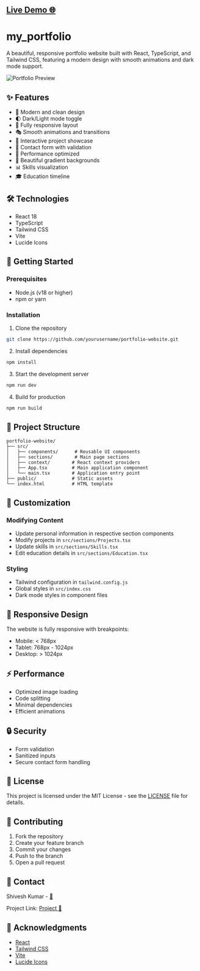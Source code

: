 ## [Live Demo 🌐](https://my-portfolio-ochre-three-85.vercel.app/)

# my_portfolio

A beautiful, responsive portfolio website built with React, TypeScript, and Tailwind CSS, featuring a modern design with smooth animations and dark mode support.

![Portfolio Preview](https://images.pexels.com/photos/1779487/pexels-photo-1779487.jpeg?auto=compress&cs=tinysrgb&w=1260&h=750&dpr=2)

## ✨ Features

- 🎨 Modern and clean design
- 🌓 Dark/Light mode toggle
- 📱 Fully responsive layout
- 🎭 Smooth animations and transitions
- 🎯 Interactive project showcase
- 📝 Contact form with validation
- 🚀 Performance optimized
- 🎨 Beautiful gradient backgrounds
- 📊 Skills visualization
- 🎓 Education timeline

## 🛠️ Technologies

- React 18
- TypeScript
- Tailwind CSS
- Vite
- Lucide Icons

## 🚀 Getting Started

### Prerequisites

- Node.js (v18 or higher)
- npm or yarn

### Installation

1. Clone the repository
```bash
git clone https://github.com/yourusername/portfolio-website.git
```

2. Install dependencies
```bash
npm install
```

3. Start the development server
```bash
npm run dev
```

4. Build for production
```bash
npm run build
```

## 📁 Project Structure

```
portfolio-website/
├── src/
│   ├── components/      # Reusable UI components
│   ├── sections/        # Main page sections
│   ├── context/        # React context providers
│   ├── App.tsx         # Main application component
│   └── main.tsx        # Application entry point
├── public/             # Static assets
└── index.html          # HTML template
```

## 🎨 Customization

### Modifying Content

- Update personal information in respective section components
- Modify projects in `src/sections/Projects.tsx`
- Update skills in `src/sections/Skills.tsx`
- Edit education details in `src/sections/Education.tsx`

### Styling

- Tailwind configuration in `tailwind.config.js`
- Global styles in `src/index.css`
- Dark mode styles in component files

## 📱 Responsive Design

The website is fully responsive with breakpoints:
- Mobile: < 768px
- Tablet: 768px - 1024px
- Desktop: > 1024px

## ⚡ Performance

- Optimized image loading
- Code splitting
- Minimal dependencies
- Efficient animations

## 🔒 Security

- Form validation
- Sanitized inputs
- Secure contact form handling

## 📄 License

This project is licensed under the MIT License - see the [LICENSE](LICENSE) file for details.

## 🤝 Contributing

1. Fork the repository
2. Create your feature branch
3. Commit your changes
4. Push to the branch
5. Open a pull request

## 📧 Contact

Shivesh Kumar - [📧](shiveshkumar73520@gmail.com)

Project Link: [Project 📑](https://github.com/Alphashivesh/my_portfolio)

## 🙏 Acknowledgments

- [React](https://reactjs.org/)
- [Tailwind CSS](https://tailwindcss.com/)
- [Vite](https://vitejs.dev/)
- [Lucide Icons](https://lucide.dev/)
